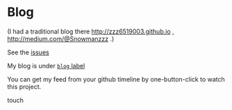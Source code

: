 Blog
====

(I had a traditional blog there http://zzz6519003.github.io , http://medium.com/@Snowmanzzz .)

See the [issues](https://github.com/zzz6519003/blog/issues?state=open)

My blog is under [`blog` label](https://github.com/zzz6519003/blog/labels/blog)

You can get my feed from your github timeline by one-button-click to watch this project.

touch

